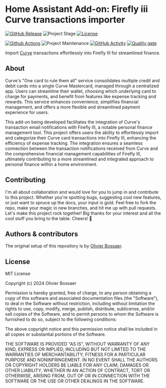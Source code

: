 # Home Assistant Add-on: Firefly iii Curve transactions importer

[![GitHub Release][releases-shield]][releases]
![Project Stage][project-stage-shield]
[![License][license-shield]](LICENSE.md)

[![Github Actions][github-actions-shield]][github-actions]
![Project Maintenance][maintenance-shield]
[![GitHub Activity][commits-shield]][commits]
[![Quality gate][quality_gate_shield]][quality_gate]

Import [Curve](https://curve.com/en-gb/) transactions effortlessly into Firefly III for streamlined finance.

## About

Curve's "One card to rule them all" service consolidates multiple credit and debit cards into a single Curve Mastercard, managed through a centralized app. Users can streamline their wallet, choosing which underlying card to charge for payments, and benefit from features like expense tracking and rewards. This service enhances convenience, simplifies financial management, and offers a more flexible and streamlined payment experience for users.

This add-on being developed facilitates the integration of Curve's transaction email notifications with Firefly III, a notable personal finance management tool. This project offers users the ability to effortlessly import and categorize their Curve card transactions into Firefly III, enhancing the efficiency of expense tracking. The integration ensures a seamless connection between the transaction notifications received from Curve and the comprehensive financial management capabilities of Firefly III, ultimately contributing to a more streamlined and integrated approach to personal finance within a home environment.

## Contributing

I'm all about collaboration and would love for you to jump in and contribute to this project. Whether you're spotting bugs, suggesting cool new features, or just want to spruce up the docs, your input is gold. Feel free to fork the repo, make your magic in new branches, and hit me up with pull requests. Let's make this project rock together! Big thanks for your interest and all the cool stuff you bring to the table. Cheers! 🚀

## Authors & contributors

The original setup of this repository is by [Olivier Bossaer][olibos].

## License

MIT License

Copyright (c) 2024 Olivier Bossaer

Permission is hereby granted, free of charge, to any person obtaining a copy
of this software and associated documentation files (the "Software"), to deal
in the Software without restriction, including without limitation the rights
to use, copy, modify, merge, publish, distribute, sublicense, and/or sell
copies of the Software, and to permit persons to whom the Software is
furnished to do so, subject to the following conditions:

The above copyright notice and this permission notice shall be included in all
copies or substantial portions of the Software.

THE SOFTWARE IS PROVIDED "AS IS", WITHOUT WARRANTY OF ANY KIND, EXPRESS OR
IMPLIED, INCLUDING BUT NOT LIMITED TO THE WARRANTIES OF MERCHANTABILITY,
FITNESS FOR A PARTICULAR PURPOSE AND NONINFRINGEMENT. IN NO EVENT SHALL THE
AUTHORS OR COPYRIGHT HOLDERS BE LIABLE FOR ANY CLAIM, DAMAGES OR OTHER
LIABILITY, WHETHER IN AN ACTION OF CONTRACT, TORT OR OTHERWISE, ARISING FROM,
OUT OF OR IN CONNECTION WITH THE SOFTWARE OR THE USE OR OTHER DEALINGS IN THE
SOFTWARE.

[commits-shield]: https://img.shields.io/github/commit-activity/y/olibos/ha-addon-curve.svg
[commits]: https://github.com/olibos/ha-addon-curve/commits/main
[olibos]: https://github.com/olibos
[github-actions-shield]: https://github.com/olibos/ha-addon-curve/workflows/CI/badge.svg
[github-actions]: https://github.com/olibos/ha-addon-curve/actions
[issue]: https://github.com/olibos/ha-addon-curve/issues
[license-shield]: https://img.shields.io/github/license/olibos/ha-addon-curve.svg
[maintenance-shield]: https://img.shields.io/maintenance/yes/2024.svg
[project-stage-shield]: https://img.shields.io/badge/Project%20Stage-Concept-red.svg
[releases-shield]: https://img.shields.io/github/release/olibos/ha-addon-curve.svg
[releases]: https://github.com/olibos/ha-addon-curve/releases
[repository]: https://github.com/olibos/ha-addon-curve
[quality_gate_shield]: https://sonarcloud.io/api/project_badges/measure?project=olibos_ha-addon-curve&metric=alert_status
[quality_gate]: https://sonarcloud.io/summary/new_code?id=olibos_ha-addon-curve